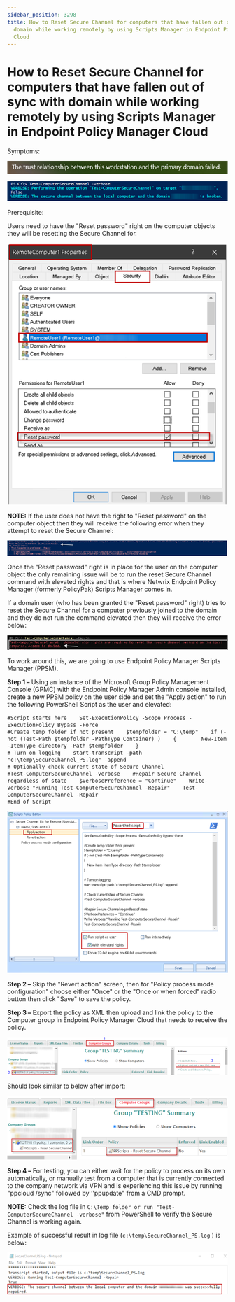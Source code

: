 ```yaml
---
sidebar_position: 3298
title: How to Reset Secure Channel for computers that have fallen out of sync with
  domain while working remotely by using Scripts Manager in Endpoint Policy Manager
  Cloud
---
```


# How to Reset Secure Channel for computers that have fallen out of sync with domain while working remotely by using Scripts Manager in Endpoint Policy Manager Cloud

Symptoms:

![](../../../../../static/images/PolicyPak/Content/Resources/Images/ScriptsTriggers/300_1_image-20200623000029-1.png)

![](../../../../../static/images/PolicyPak/Content/Resources/Images/ScriptsTriggers/300_2_image-20200623000029-2.png)

Prerequisite:

Users need to have the "Reset password" right on the computer objects they will be resetting the Secure Channel for.

![](../../../../../static/images/PolicyPak/Content/Resources/Images/ScriptsTriggers/300_3_image-20200623000029-3.png)

**NOTE:** If the user does not have the right to "Reset password" on the computer object then they will receive the following error when they attempt to reset the Secure Channel:

![](../../../../../static/images/PolicyPak/Content/Resources/Images/ScriptsTriggers/300_4_image-20200623000029-4_950x67.png)

Once the "Reset password" right is in place for the user on the computer object the only remaining issue will be to run the reset Secure Channel command with elevated rights and that is where Netwrix Endpoint Policy Manager (formerly PolicyPak) Scripts Manager comes in.

If a domain user (who has been granted the "Reset password" right) tries to reset the Secure Channel for a computer previously joined to the domain and they do not run the command elevated then they will receive the error below:

![](../../../../../static/images/PolicyPak/Content/Resources/Images/ScriptsTriggers/300_5_image-20200623000029-5.png)

To work around this, we are going to use Endpoint Policy Manager Scripts Manager (PPSM).

**Step 1 –** Using an instance of the Microsoft Group Policy Management Console (GPMC) with the Endpoint Policy Manager Admin console installed, create a new PPSM policy on the user side and set the "Apply action" to run the following PowerShell Script as the user and elevated:

```
#Script starts here    Set-ExecutionPolicy -Scope Process -ExecutionPolicy Bypass -Force   
#Create temp folder if not present    $tempfolder = "C:\temp"    if (-not (Test-Path $tempfolder -PathType Container) )    {        New-Item -ItemType directory -Path $tempfolder    }   
# Turn on logging    start-transcript -path "c:\temp\SecureChannel_PS.log" -append   
# Optionally check current state of Secure Channel   
#Test-ComputerSecureChannel -verbose    #Repair Secure Channel regardless of state    $VerbosePreference = "Continue"    Write-Verbose "Running Test-ComputerSecureChannel -Repair"    Test-ComputerSecureChannel -Repair   
#End of Script
```
![](../../../../../static/images/PolicyPak/Content/Resources/Images/ScriptsTriggers/300_6_image-20200623000029-6_950x698.png)

**Step 2 –** Skip the "Revert action" screen, then for "Policy process mode configuration" choose either "Once" or the "Once or when forced" radio button then click "Save" to save the policy.

**Step 3 –** Export the policy as XML then upload and link the policy to the Computer group in Endpoint Policy Manager Cloud that needs to receive the policy.

![](../../../../../static/images/PolicyPak/Content/Resources/Images/ScriptsTriggers/300_7_image-20200623000029-7_950x162.png)

Should look similar to below after import:

![](../../../../../static/images/PolicyPak/Content/Resources/Images/ScriptsTriggers/300_8_image-20200623000029-8_950x274.png)

**Step 4 –** For testing, you can either wait for the policy to process on its own automatically, or manually test from a computer that is currently connected to the company network via VPN and is experiencing this issue by running "ppcloud /sync" followed by ‘'ppupdate" from a CMD prompt.

**NOTE:** Check the log file in `C:\Temp folder or run "Test-ComputerSecureChannel -verbose"` from PowerShell to verify the Secure Channel is working again.

Example of successful result in log file (`c:\temp\SecureChannel_PS.log` ) is below:

![](../../../../../static/images/PolicyPak/Content/Resources/Images/ScriptsTriggers/300_9_image-20200623000029-9_950x181.png)